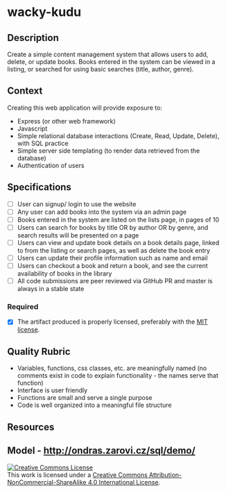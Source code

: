 # wacky-kudu
## Description

Create a simple content management system that allows users to add, delete, or update books.  Books entered in the system can be viewed in a listing, or searched for using basic searches (title, author, genre).

## Context

Creating this web application will provide exposure to:
* Express (or other web framework)
* Javascript
* Simple relational database interactions (Create, Read, Update, Delete), with SQL practice
* Simple server side templating (to render data retrieved from the database)
* Authentication of users

## Specifications

- [ ] User can signup/ login to use the website
- [ ] Any user can add books into the system via an admin page
- [ ] Books entered in the system are listed on the lists page, in pages of 10
- [ ] Users can search for books by title OR by author OR by genre, and search results will be presented on a page
- [ ] Users can view and update book details on a book details page, linked to from the listing or search pages, as well as delete the book entry
- [ ] Users can update their profile information such as name and email
- [ ] Users can checkout a book and return a book, and see the current availability of books in the library
- [ ] All code submissions are peer reviewed via GitHub PR and master is always in a stable state

### Required

- [X] The artifact produced is properly licensed, preferably with the [MIT license][mit-license].

## Quality Rubric

- Variables, functions, css classes, etc. are meaningfully named (no comments exist in code to explain functionality - the names serve that function)
- Interface is user friendly
- Functions are small and serve a single purpose
- Code is well organized into a meaningful file structure

## Resources
Model -
http://ondras.zarovi.cz/sql/demo/
---

<!-- LICENSE -->

<a rel="license" href="http://creativecommons.org/licenses/by-nc-sa/4.0/"><img alt="Creative Commons License" style="border-width:0" src="https://i.creativecommons.org/l/by-nc-sa/4.0/80x15.png" /></a>
<br />This work is licensed under a <a rel="license" href="http://creativecommons.org/licenses/by-nc-sa/4.0/">Creative Commons Attribution-NonCommercial-ShareAlike 4.0 International License</a>.

[mit-license]: https://opensource.org/licenses/MIT
